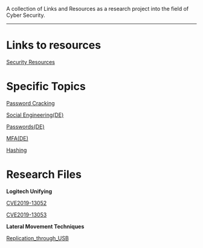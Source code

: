 A collection of Links and Resources as a research project into the field of Cyber Security.

---

# Links to resources

[Security Resources](Security_Resources.md)

# Specific Topics

[Password Cracking](Topics/password-cracking.md)

[Social Engineering(DE)](Topics/social-engineering.md)

[Passwords(DE)](Topics/Passwords.md)

[MFA(DE)](Topics/MFA.md)

[Hashing](Topics/Hashing.md)


# Research Files

**Logitech Unifying**

[CVE2019-13052](Research/CVE2019-13052_LogitechUnifying/)

[CVE2019-13053](Research/CVE2019-13053_LogitechUnifying/)

**Lateral Movement Techniques**

[Replication_through_USB](Research/Replication_through_removable_media.md)
